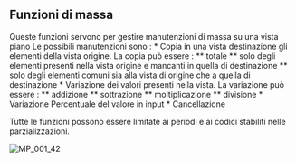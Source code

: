 ## Funzioni di massa
Queste funzioni servono per gestire manutenzioni di massa su una vista piano
Le possibili manutenzioni sono : 
 \* Copia in una vista destinazione gli elementi della vista origine. La copia può essere : 
 \*\* totale
 \*\* solo degli elementi presenti nella vista origine e mancanti in quella di destinazione
 \*\* solo degli elementi comuni sia alla vista di origine che a quella di destinazione
 \* Variazione dei valori presenti nella vista. La variazione può essere : 
 \*\* addizione
 \*\* sottrazione
 \*\* moltiplicazione
 \*\* divisione
 \* Variazione Percentuale del valore in input
 \* Cancellazione

Tutte le funzioni possono essere limitate ai periodi e ai codici stabiliti nelle parzializzazioni.

![MP_001_42](https://doc.smeup.com/immagini/MBDOC_OGG-P_MPBFPR/MP_001_42.png)